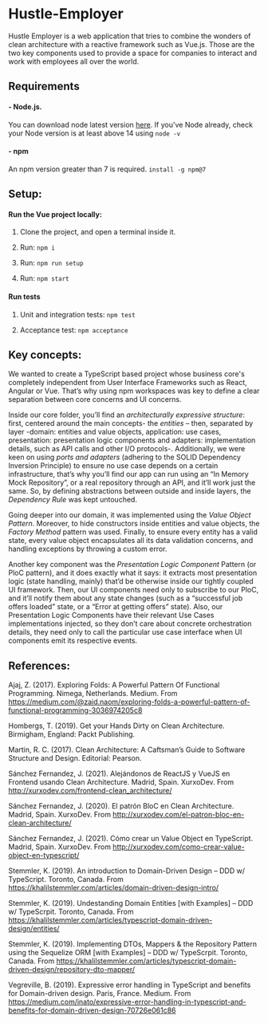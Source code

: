 # Hustle-Employer

Hustle Employer is a web application that tries to combine the wonders of clean architecture with a reactive framework such as Vue.js. Those are the two key components used to provide a space for companies to interact and work with employees all over the world.

## Requirements

#### - Node.js.

You can download node latest version [here](https://www.npmjs.com/).
If you've Node already, check your Node version is at least above 14 using `node -v`

#### - npm

An npm version greater than 7 is required.
`install -g npm@7`

## Setup:

#### Run the Vue project locally:

1. Clone the project, and open a terminal inside it.

1. Run: `npm i`

1. Run: `npm run setup`

1. Run: `npm start`

#### Run tests

1. Unit and integration tests: `npm test`

1. Acceptance test: `npm acceptance`

## Key concepts:

We wanted to create a TypeScript based project whose business core's completely independent from User Interface Frameworks such as React, Angular or Vue. That’s why using npm workspaces was key to define a clear separation between core concerns and UI concerns.

Inside our core folder, you’ll find an _architecturally expressive structure_: first, centered around the main concepts- the _entities_ – then, separated by layer -domain: entities and value objects, application: use cases, presentation: presentation logic components and adapters: implementation details, such as API calls and other I/O protocols-. Additionally, we were keen on using _ports and adapters_ (adhering to the SOLID Dependency Inversion Principle) to ensure no use case depends on a certain infrastructure, that’s why you’ll find our app can run using an “In Memory Mock Repository”, or a real repository through an API, and it’ll work just the same. So, by defining abstractions between outside and inside layers, the _Dependency Rule_ was kept untouched.

Going deeper into our domain, it was implemented using the _Value Object Pattern_. Moreover, to hide constructors inside entities and value objects, the _Factory Method_ pattern was used. Finally, to ensure every entity has a valid state, every value object encapsulates all its data validation concerns, and handling exceptions by throwing a custom error.

Another key component was the _Presentation Logic Component_ Pattern (or PloC pattern), and it does exactly what it says: it extracts most presentation logic (state handling, mainly) that’d be otherwise inside our tightly coupled UI framework. Then, our UI components need only to subscribe to our PloC, and it’ll notify them about any state changes (such as a “successful job offers loaded” state, or a “Error at getting offers” state). Also, our Presentation Logic Components have their relevant Use Cases implementations injected, so they don’t care about concrete orchestration details, they need only to call the particular use case interface when UI components emit its respective events.

## References:

Ajaj, Z. (2017). Exploring Folds: A Powerful Pattern Of Functional Programming. Nimega, Netherlands. Medium. From https://medium.com/@zaid.naom/exploring-folds-a-powerful-pattern-of-functional-programming-3036974205c8

Hombergs, T. (2019). Get your Hands Dirty on Clean Architecture. Birmigham, England: Packt Publishing.

Martin, R. C. (2017). Clean Architecture: A Caftsman’s Guide to Software Structure and Design. Editorial: Pearson.

Sánchez Fernandez, J. (2021). Alejándonos de ReactJS y VueJS en Frontend usando Clean Architecture. Madrid, Spain. XurxoDev. From http://xurxodev.com/frontend-clean_architecture/

Sánchez Fernandez, J. (2020). El patrón BloC en Clean Architecture. Madrid, Spain. XurxoDev. From http://xurxodev.com/el-patron-bloc-en-clean-architecture/

Sánchez Fernandez, J. (2021). Cómo crear un Value Object en TypeScript. Madrid, Spain. XurxoDev. From http://xurxodev.com/como-crear-value-object-en-typescript/

Stemmler, K. (2019). An introduction to Domain-Driven Design – DDD w/ TypeScript. Toronto, Canada. From https://khalilstemmler.com/articles/domain-driven-design-intro/

Stemmler, K. (2019). Undestanding Domain Entities [with Examples] – DDD w/ TypeScrpit. Toronto, Canada. From https://khalilstemmler.com/articles/typescript-domain-driven-design/entities/

Stemmler, K. (2019). Implementing DTOs, Mappers & the Repository Pattern using the Sequelize ORM [with Examples] – DDD w/ TypeScrpit. Toronto, Canada. From https://khalilstemmler.com/articles/typescript-domain-driven-design/repository-dto-mapper/

Vegreville, B. (2019). Expressive error handling in TypeScript and benefits for Domain-driven design. Paris, France. Medium. From https://medium.com/inato/expressive-error-handling-in-typescript-and-benefits-for-domain-driven-design-70726e061c86
